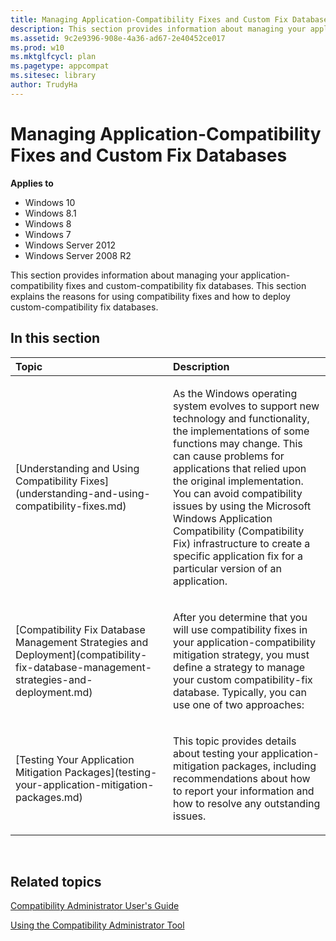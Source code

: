 ```yaml
---
title: Managing Application-Compatibility Fixes and Custom Fix Databases (Windows 10)
description: This section provides information about managing your application-compatibility fixes and custom-compatibility fix databases. This section explains the reasons for using compatibility fixes and how to deploy custom-compatibility fix databases.
ms.assetid: 9c2e9396-908e-4a36-ad67-2e40452ce017
ms.prod: w10
ms.mktglfcycl: plan
ms.pagetype: appcompat
ms.sitesec: library
author: TrudyHa
---
```


# Managing Application-Compatibility Fixes and Custom Fix Databases


**Applies to**

-   Windows 10
-   Windows 8.1
-   Windows 8
-   Windows 7
-   Windows Server 2012
-   Windows Server 2008 R2

This section provides information about managing your application-compatibility fixes and custom-compatibility fix databases. This section explains the reasons for using compatibility fixes and how to deploy custom-compatibility fix databases.

## In this section


<table>
<colgroup>
<col width="50%" />
<col width="50%" />
</colgroup>
<thead>
<tr class="header">
<th align="left">Topic</th>
<th align="left">Description</th>
</tr>
</thead>
<tbody>
<tr class="odd">
<td align="left"><p>[Understanding and Using Compatibility Fixes](understanding-and-using-compatibility-fixes.md)</p></td>
<td align="left"><p>As the Windows operating system evolves to support new technology and functionality, the implementations of some functions may change. This can cause problems for applications that relied upon the original implementation. You can avoid compatibility issues by using the Microsoft Windows Application Compatibility (Compatibility Fix) infrastructure to create a specific application fix for a particular version of an application.</p></td>
</tr>
<tr class="even">
<td align="left"><p>[Compatibility Fix Database Management Strategies and Deployment](compatibility-fix-database-management-strategies-and-deployment.md)</p></td>
<td align="left"><p>After you determine that you will use compatibility fixes in your application-compatibility mitigation strategy, you must define a strategy to manage your custom compatibility-fix database. Typically, you can use one of two approaches:</p></td>
</tr>
<tr class="odd">
<td align="left"><p>[Testing Your Application Mitigation Packages](testing-your-application-mitigation-packages.md)</p></td>
<td align="left"><p>This topic provides details about testing your application-mitigation packages, including recommendations about how to report your information and how to resolve any outstanding issues.</p></td>
</tr>
</tbody>
</table>

 

## Related topics
[Compatibility Administrator User's Guide](compatibility-administrator-users-guide.md)

[Using the Compatibility Administrator Tool](using-the-compatibility-administrator-tool.md)